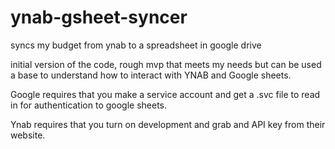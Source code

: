 # ynab-gsheet-syncer
syncs my budget from ynab to a spreadsheet in google drive

initial version of the code, rough mvp that meets my needs but can be used a base to understand how to interact with YNAB and Google sheets.

Google requires that you make a service account and get a .svc file to read in for authentication to google sheets.

Ynab requires that you turn on development and grab and API key from their website.